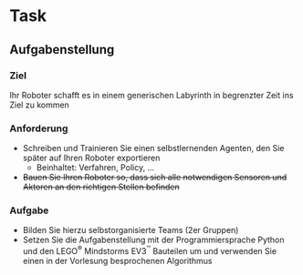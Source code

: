 # Task
## Aufgabenstellung


### Ziel
Ihr Roboter schafft es in einem generischen Labyrinth in begrenzter Zeit ins Ziel zu kommen

### Anforderung
* Schreiben und Trainieren Sie einen selbstlernenden Agenten, den Sie später auf Ihren Roboter exportieren
   * Beinhaltet: Verfahren, Policy, …
* ~~Bauen Sie Ihren Roboter so, dass sich alle notwendigen Sensoren und Aktoren an den richtigen Stellen befinden~~


### Aufgabe
* Bilden Sie hierzu selbstorganisierte Teams (2er Gruppen)
* Setzen Sie die Aufgabenstellung mit der Programmiersprache Python und den LEGO<sup>&reg;</sup> Mindstorms EV3<sup>&trade;</sup> Bauteilen um und verwenden Sie einen in der Vorlesung besprochenen Algorithmus